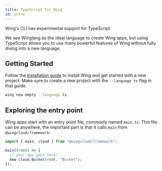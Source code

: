 ```yaml
---
title: TypeScript For Wing
id: intro
---
```


Wing's CLI has experimental support for TypeScript.

We see Winglang as the ideal language to create Wing apps, but using TypeScript allows you to use many powerful features of Wing without fully diving into a new language.

## Getting Started

Follow the [installation guide](../01-start-here/02-getting-started.md) to install Wing and get started with a new project. Make sure to create a new project with the `--language ts` flag in that guide.

```sh
wing new empty --language ts
```

## Exploring the entry point

Wing apps start with an entry point file, commonly named `main.ts`. This file can be anywhere, the important part is that it calls `main` from `@wingcloud/framework`:

```ts
import { main, cloud } from "@wingcloud/framework";

main((root) => {
  // your app goes here!
  new cloud.Bucket(root, "Bucket");
});
```
